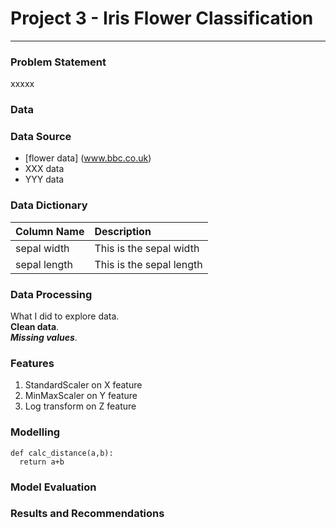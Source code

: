 # Project 3 - Iris Flower Classification

---

### Problem Statement

xxxxx

### Data

### Data Source
* [flower data] (www.bbc.co.uk)
* XXX data
* YYY data

### Data Dictionary

| Column Name | Description |
|-------------|:------------|
| sepal width | This is the sepal width | 
| sepal length | This is the sepal length | 


### Data Processing

What I did to explore data.   
**Clean data**. <br>
***Missing values***.

### Features

1. StandardScaler on X feature  
2. MinMaxScaler on Y feature  
3. Log transform on Z feature

### Modelling
```
def calc_distance(a,b):
  return a+b
```

### Model Evaluation

### Results and Recommendations
